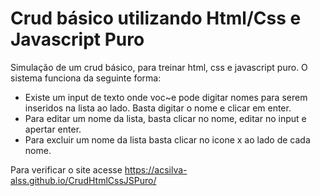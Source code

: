 # Crud básico utilizando Html/Css e Javascript Puro

Simulação de um crud básico, para treinar html, css e javascript puro.
O sistema funciona da seguinte forma:
- Existe um input de texto onde voc~e pode digitar nomes para serem inseridos na lista ao lado. Basta digitar o nome e clicar em enter.
- Para editar um nome da lista, basta clicar no nome, editar no input e apertar enter.
- Para excluir um nome da lista basta clicar no icone x ao lado de cada nome.

Para verificar o site acesse https://acsilva-alss.github.io/CrudHtmlCssJSPuro/

